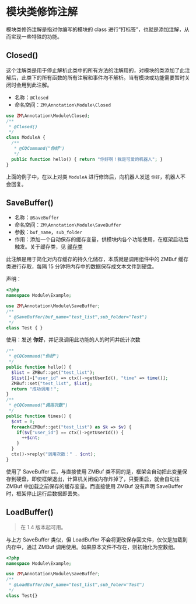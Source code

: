 # 模块类修饰注解

模块类修饰注解是指对你编写的模块的 class 进行“打标签”，也就是添加注解，从而实现一些特殊的功能。

## Closed()

这个注解类是用于停止解析此类中的所有方法的注解用的，对模块的类添加了此注解后，此类下的所有函数的所有注解和事件均不解析。当有模块或功能需要暂时关闭时会用到此注解。

- 名称：`@Closed`
- 命名空间：`ZM\Annotation\Module\Closed`

```php
use ZM\Annotation\Module\Closed;
/**
 * @Closed()
 */
class ModuleA {
  /**
   * @CQCommand("你好")
   */
  public function hello() { return "你好啊！我是可爱的机器人"; }
}
```

上面的例子中，在以上对类 `ModuleA` 进行修饰后，向机器人发送 `你好`，机器人不会回复。

## SaveBuffer()

- 名称：`@SaveBuffer`
- 命名空间：`ZM\Annotation\Module\SaveBuffer`
- 参数：`buf_name`，`sub_folder`
- 作用：添加一个自动保存的缓存变量，供模块内各个功能使用，在框架启动后触发。关于缓存类，见 [缓存类](/guide/component/zmbuf.html)

此注解是用于简化对内存缓存的持久化储存，本质就是调用组件中的 ZMBuf 缓存类进行存取，每隔 15 分钟将内存中的数据保存成文本文件到硬盘。

声明：

```php
<?php
namespace Module\Example;

use ZM\Annotation\Module\SaveBuffer;
/**
 * @SaveBuffer(buf_name="test_list",sub_folder="Test")
 */
class Test { }
```

使用：发送 **你好**，并记录调用此功能的人的时间并统计次数

```php
/**
 * @CQCommand("你好")
 */
public function hello() {
  $list = ZMBuf::get("test_list");
  $list[]=["user_id" => ctx()->getUserId(), "time" => time()];
  ZMBuf::set("test_list", $list);
  return "成功调用！";
}
/**
 * @CQCommand("调用次数")
 */
public function times() {
  $cnt = 0;
  foreach(ZMBuf::get("test_list") as $k => $v) {
    if($v["user_id"] == ctx()->getUserId()) {
      ++$cnt;
    }
  }
  ctx()->reply("调用次数：" . $cnt);
}
```

使用了 SaveBuffer 后，与直接使用 ZMBuf 类不同的是，框架会自动把此变量保存到硬盘，即使框架退出，计算机关闭或内存炸掉了，只要重启，就会自动往 ZMBuf 中加载之前保存的缓存变量。而直接使用 ZMBuf 没有声明 SaveBuffer 时，框架停止运行后数据即丢失。

## LoadBuffer()

> 在 1.4 版本起可用。

与上方 SaveBuffer 类似，但 LoadBuffer 不会将更改保存回文件，仅仅是加载到内存中，通过 ZMBuf 调用使用。如果原本文件不存在，则初始化为空数组。

```php
<?php
namespace Module\Example;

use ZM\Annotation\Module\SaveBuffer;
/**
 * @LoadBuffer(buf_name="test_list",sub_foler="Test")
 */
class Test{}
```

